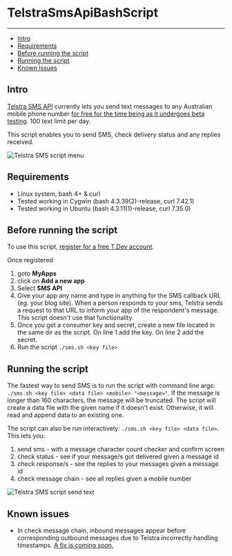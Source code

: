 # TelstraSmsApiBashScript 
---

<!-- MarkdownTOC -->

- [Intro](#intro)
- [Requirements](#requirements)
- [Before running the script](#before-running-the-script)
- [Running the script](#running-the-script)
- [Known issues](#known-issues)

<!-- /MarkdownTOC -->


## Intro 
[Telstra SMS API](https://dev.telstra.com/content/sms-api-0) currently lets you send text messages to any Australian mobile phone number [for free for the time being as it undergoes beta testing](https://dev.telstra.com/pricing).  100 text limit per day. 

This script enables you to send SMS, check delivery status and any replies received.

![Telstra SMS script menu](https://cloud.githubusercontent.com/assets/9711999/8271000/2d08f8bc-1843-11e5-9f88-c41268d04721.PNG)

## Requirements
* Linux system, bash 4+ & curl
* Tested working in Cygwin (bash 4.3.39(2)-release, curl 7.42.1)
* Tested working in Ubuntu (bash 4.3.11(1)-release, curl 7.35.0)

## Before running the script
To use this script, [register for a free T.Dev account](https://dev.telstra.com/).  

Once registered

1. goto **MyApps**
2. click on **Add a new app**
3. Select **SMS API**
4. Give your app any name and type in anything for the SMS callback URL (eg. your blog site).  When a person responds to your sms, Telstra sends a request to that URL to inform your app of the respondent's message.  This script doesn't use that functionality.
5. Once you get a consumer key and secret, create a new file located in the same dir as the script. On line 1 add the key. On line 2 add the secret.  
6. Run the script `./sms.sh <key file>`

## Running the script
The fastest way to send SMS is to run the script with command line args: `./sms.sh <key file> <data file> <mobile> "<message>"`.  If the message is longer than 160 characters, the message will be truncated. The script will create a data file with the given name if it doesn't exist.  Otherwise, it will read and append data to an existing one.

The script can also be run interactively: `./sms.sh <key file> <data file>`.  This lets you:

1. send sms - with a message character count checker and confirm screen
2. check status - see if your message/s got delivered given a message id
3. check response/s - see the replies to your messages given a message id
4. check message chain - see all replies given a mobile number

![Telstra SMS script send text](https://cloud.githubusercontent.com/assets/9711999/8271004/37e1fb08-1843-11e5-9ae6-41da3af65cd5.PNG)

## Known issues
* In check message chain, inbound messages appear before corresponding outbound messages due to Telstra incorrectly handling timestamps.  [A fix is coming soon.](https://dev.telstra.com/content/timestamp-formats-inconsistent)
